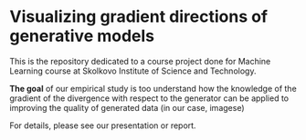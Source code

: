 # Visualizing gradient directions of generative models

This is the repository dedicated to a course project done for Machine Learning course at Skolkovo Institute of Science and Technology. 

**The goal** of our empirical study is too understand how the knowledge of the gradient of the divergence with respect to the generator can be applied to improving the quality of generated data (in our case, imagese) 

For details, please see our presentation or report.
